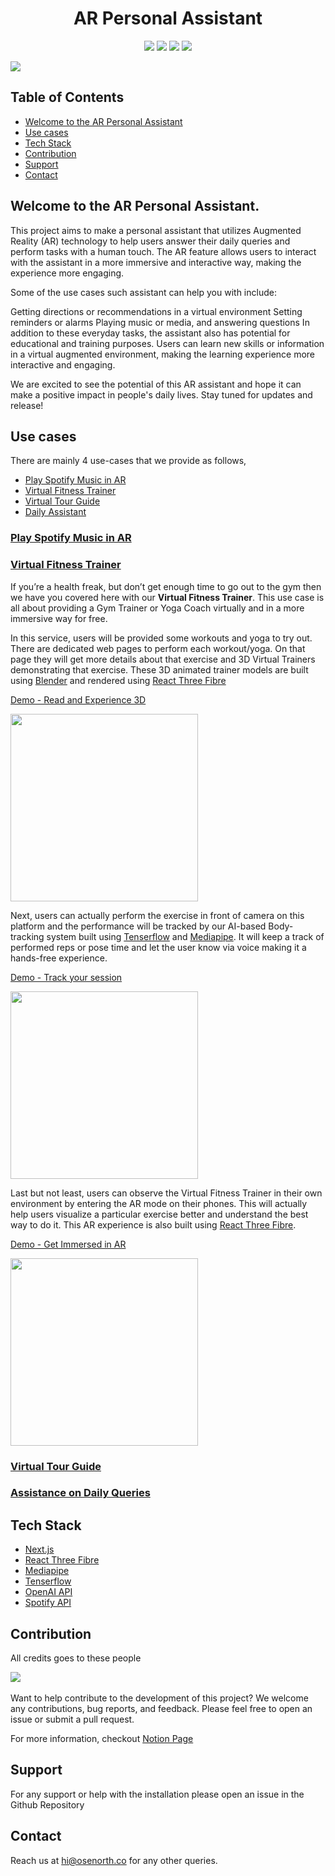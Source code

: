 <h1 align="center">AR Personal Assistant</h1>

<p align="center">
  <img src="https://img.shields.io/github/stars/osenorth/AR-Personal-Assistant?style=for-the-badge" />
  <img src="https://img.shields.io/github/forks/osenorth/AR-Personal-Assistant?style=for-the-badge" />
  <img src="https://img.shields.io/github/contributors/osenorth/AR-Personal-Assistant?style=for-the-badge" />
  <img src="https://img.shields.io/github/issues-pr-closed-raw/osenorth/AR-Personal-Assistant?style=for-the-badge" />
</p>

<a href="https://ar-personal-assistant-xros.vercel.app" target="_blank">
  <img src="https://github.com/ShwetKhatri2001/AR-Personal-Assistant/assets/56475750/8f145fe3-8fb1-4c47-bfb6-a9926d74b007">
</a>


## Table of Contents

 - [Welcome to the AR Personal Assistant](#welcome)
 - [Use cases](#use-cases)
 - [Tech Stack](#techstack)
 - [Contribution](#contribution)
 - [Support](#support)
 - [Contact](#contact)
   
<a name="welcome"></a>
## Welcome to the AR Personal Assistant.
This project aims to make a personal assistant that utilizes Augmented Reality (AR) technology to help users answer their daily queries and perform tasks with a human touch. The AR feature allows users to interact with the assistant in a more immersive and interactive way, making the experience more engaging.

Some of the use cases such assistant can help you with include:

Getting directions or recommendations in a virtual environment
Setting reminders or alarms
Playing music or media, and answering questions
In addition to these everyday tasks, the assistant also has potential for educational and training purposes. Users can learn new skills or information in a virtual augmented environment, making the learning experience more interactive and engaging.

We are excited to see the potential of this AR assistant and hope it can make a positive impact in people's daily lives. Stay tuned for updates and release!

<a name="use-cases"></a>
## Use cases
There are mainly 4 use-cases that we provide as follows,
- [Play Spotify Music in AR](#ar-spotify-music)
- [Virtual Fitness Trainer](#fitness-trainer)
- [Virtual Tour Guide](#tour-guide)
- [Daily Assistant](#daily-assistant)
  
<a name="ar-spotify-music"></a>
### [Play Spotify Music in AR](https://ar-personal-assistant-xros.vercel.app/music)

<a name="fitness-trainer"></a>
### [Virtual Fitness Trainer](https://ar-personal-assistant-xros.vercel.app/fitnesstrainer)

If you’re a health freak, but don’t get enough time to go out to the gym then we have you covered here with our <b>Virtual Fitness Trainer</b>.
This use case is all about providing a Gym Trainer or Yoga Coach virtually and in a more immersive way for free. 

In this service, users will be provided some workouts and yoga to try out. There are dedicated web pages to perform each workout/yoga. On that page they will get more details about that exercise and 3D Virtual Trainers demonstrating that exercise. These 3D animated trainer models are built using [Blender](https://www.blender.org/) and rendered using [React Three Fibre](https://docs.pmnd.rs/react-three-fiber)

<a href="https://share.vidyard.com/watch/D1RXCkcgWP31KBmAEGjDnS" target="_blank">Demo - Read and Experience 3D</a>

<a href="https://share.vidyard.com/watch/D1RXCkcgWP31KBmAEGjDnS" target="_blank">
  <img src="https://play.vidyard.com/D1RXCkcgWP31KBmAEGjDnS.jpg" height="300">
</a>

Next, users can actually perform the exercise in front of camera on this platform and the performance will be tracked by our AI-based Body-tracking system built using [Tenserflow](https://www.tensorflow.org/lite/examples/pose_estimation/overview) and [Mediapipe](https://mediapipe-studio.webapps.google.com/home). It will keep a track of performed reps or pose time and let the user know via voice making it a hands-free experience.

<a href="https://share.vidyard.com/watch/xaYAyy4ndBWiNhvJiU5KbG" target="_blank">Demo - Track your session</a>

<a href="https://share.vidyard.com/watch/xaYAyy4ndBWiNhvJiU5KbG" target="_blank">
  <img src="https://play.vidyard.com/xaYAyy4ndBWiNhvJiU5KbG.jpg" height="300">
</a>

Last but not least, users can observe the Virtual Fitness Trainer in their own environment by entering the AR mode on their phones. This will actually help users visualize a particular exercise better and understand the best way to do it. This AR experience is also built using [React Three Fibre](https://docs.pmnd.rs/react-three-fiber).


<a href="https://share.vidyard.com/watch/qLWzQzP5h4arA5Aqnrgho2" target="_blank">Demo - Get Immersed in AR</a>

<a href="https://share.vidyard.com/watch/qLWzQzP5h4arA5Aqnrgho2" target="_blank">
  <img src="https://play.vidyard.com/qLWzQzP5h4arA5Aqnrgho2.jpg" height="300">
</a>

<a name="tour-guide"></a>
### [Virtual Tour Guide](https://ar-personal-assistant-xros.vercel.app/tourguide)

<a name="daily-assistant"></a>
### [Assistance on Daily Queries](https://ar-personal-assistant-xros.vercel.app/chat)

<a name="techstack"><a/>
## Tech Stack
- <a href="https://nextjs.org/" target="_blank">Next.js</a>
- <a href="https://docs.pmnd.rs/react-three-fiber" target="_blank">React Three Fibre</a>
- <a href="https://mediapipe-studio.webapps.google.com" target="_blank">Mediapipe</a>
- <a href="https://www.tensorflow.org/lite/examples/pose_estimation/overview" target="_blank">Tenserflow</a>
- <a href="https://platform.openai.com/docs/api-reference" target="_blank">OpenAI API</a>
- <a href="https://developer.spotify.com/documentation/web-api" target="_blank">Spotify API</a>

<a name="contribution"><a/>
## Contribution

All credits goes to these people

<a href="https://github.com/osenorth/AR-Personal-Assistant/graphs/contributors" target="_blank">
   <img src="https://contrib.rocks/image?repo=osenorth/AR-Personal-Assistant" />
</a>
<br/>
<br/>
Want to help contribute to the development of this project? We welcome any contributions, bug reports, and feedback. Please feel free to open an issue or submit a pull request.

For more information, checkout [Notion Page](https://osenorth.notion.site/AR-Personal-Assistant-2c09623734294109b375d6157b5a549c)

<a name="support"><a/>
## Support
For any support or help with the installation please open an issue in the Github Repository

<a name="contact"><a/>
## Contact
Reach us at hi@osenorth.co for any other queries.



